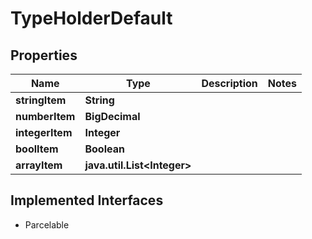 

# TypeHolderDefault


## Properties

| Name | Type | Description | Notes |
|------------ | ------------- | ------------- | -------------|
|**stringItem** | **String** |  |  |
|**numberItem** | **BigDecimal** |  |  |
|**integerItem** | **Integer** |  |  |
|**boolItem** | **Boolean** |  |  |
|**arrayItem** | **java.util.List&lt;Integer&gt;** |  |  |


## Implemented Interfaces

* Parcelable


